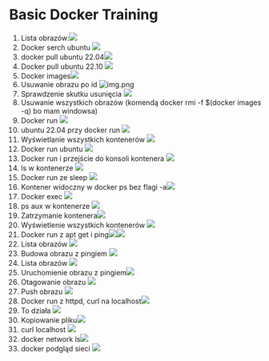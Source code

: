 # Basic Docker Training


1. Lista obrazów:![](images/img.png)
2. Docker serch ubuntu ![](images/img_1.png)
3. docker pull ubuntu 22.04![](images/img_2.png)
4. Docker pull ubuntu 22.10 ![](images/img_3.png)
5. Docker images![](images/img_4.png)
6. Usuwanie obrazu po id ![img.png](images/img_5.png)
7. Sprawdzenie skutku usunięcia ![](images/img_6.png)
8. Usuwanie wszystkich obrazów (komendą docker rmi -f $(docker images -q)
bo mam windowsa)
9. Docker run ![](images/img_7.png)
10. ubuntu 22.04 przy docker run ![](images/img_8.png)
11. Wyświetlanie wszystkich kontenerów ![](images/img_9.png)
12. Docker run ubuntu ![](images/img_10.png)
13. Docker run i przejście do konsoli kontenera ![](images/img_11.png)
14. ls w kontenerze ![](images/img_12.png)
15. Docker run ze sleep ![](images/img_13.png)
16. Kontener widoczny w docker ps bez flagi -a![](images/img_14.png)
17. Docker exec ![](images/img_15.png)
18. ps aux w kontenerze ![](images/img_16.png)
19. Zatrzymanie kontenera![](images/img_17.png)
20. Wyświetlenie wszystkich kontenerów ![](images/img_18.png)
21. Docker run z apt get i ping![](images/img_19.png)![](images/img_21.png)
22. Lista obrazów ![](images/img_20.png)
23. Budowa obrazu z pingiem ![](images/img_22.png)
24. Lista obrazów ![](images/img_23.png)
25. Uruchomienie obrazu z pingiem![](images/img_24.png)
26. Otagowanie obrazu ![](images/img_25.png)
27. Push obrazu ![](images/img_26.png)
28. Docker run z httpd, curl na localhost![](images/img_27.png)
29. To działa ![](images/img_28.png)
30. Kopiowanie pliku![](images/img_29.png)
31. curl localhost ![](images/img_30.png)
32. docker network ls![](images/img_31.png)
33. docker podgląd sieci ![](images/img_32.png)
